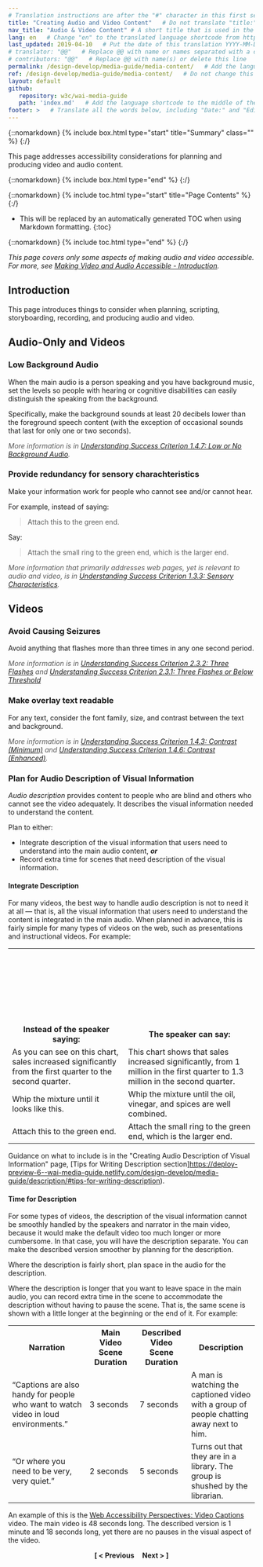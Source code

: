 ```yaml
---
# Translation instructions are after the "#" character in this first section. They are comments that do not show up in the web page. You do not need to translate the instructions after #.
title: "Creating Audio and Video Content"   # Do not translate "title:". Do translate the text after "title:".
nav_title: "Audio & Video Content" # A short title that is used in the navigation
lang: en   # Change "en" to the translated language shortcode from https://www.iana.org/assignments/language-subtag-registry/language-subtag-registry
last_updated: 2019-04-10   # Put the date of this translation YYYY-MM-DD (with month in the middle)
# translator: "@@"   # Replace @@ with name or names separated with a comma
# contributors: "@@"   # Replace @@ with name(s) or delete this line
permalink: /design-develop/media-guide/media-content/   # Add the language shortcode to the end; for example /fundamentals/accessibility-intro/fr
ref: /design-develop/media-guide/media-content/   # Do not change this
layout: default
github:
   repository: w3c/wai-media-guide
   path: 'index.md'   # Add the language shortcode to the middle of the filename, for example index.fr.md
footer: >   # Translate all the words below, including "Date:" and "Editor:". 
---
```


{::nomarkdown}
{% include box.html type="start" title="Summary" class="" %}
{:/}

This page addresses accessibility considerations for planning and producing video and audio content.

{::nomarkdown}
{% include box.html type="end" %}
{:/}

{::nomarkdown}
{% include toc.html type="start" title="Page Contents" %}
{:/}

- This will be replaced by an automatically generated TOC when using Markdown formatting.
{:toc}

{::nomarkdown}
{% include toc.html type="end" %}
{:/}

_This page covers only some aspects of making audio and video accessible. For more, see [Making Video and Audio Accessible - Introduction](http://@@)._

## Introduction

This page introduces things to consider when planning, scripting, storyboarding, recording, and producing audio and video.

## Audio-Only and Videos

### Low Background Audio

When the main audio is a person speaking and you have background music, set the levels so people with hearing or cognitive disabilities can easily distinguish the speaking from the background.

Specifically, make the background sounds at least 20 decibels lower than the foreground speech content (with the exception of occasional sounds that last for only one or two seconds).

<span style="color:#585858; font-style:italic;">More information is in [Understanding Success Criterion 1.4.7: Low or No Background Audio](https://www.w3.org/WAI/WCAG21/Understanding/low-or-no-background-audio.html).</span>

### Provide redundancy for sensory charachteristics

Make your information work for people who cannot see and/or cannot hear.

For example, instead of saying:
<blockquote>Attach this to the green end.</blockquote>
Say:
<blockquote>Attach the small ring to the green end, which is the larger end.</blockquote>

<span style="color:#585858; font-style:italic;">More information that primarily addresses web pages, yet is relevant to audio and video, is in [Understanding Success Criterion 1.3.3: Sensory Characteristics](https://www.w3.org/WAI/WCAG21/Understanding/sensory-characteristics.html).</span>

## Videos

### Avoid Causing Seizures

Avoid anything that flashes more than three times in any one second period. 

<span style="color:#585858; font-style:italic;">More information is in [Understanding Success Criterion 2.3.2: Three Flashes](https://www.w3.org/WAI/WCAG21/Understanding/three-flashes.html) and [Understanding Success Criterion 2.3.1: Three Flashes or Below Threshold](https://www.w3.org/WAI/WCAG21/Understanding/three-flashes-or-below-threshold.html)</span>

### Make overlay text readable

For any text, consider the font family, size, and contrast between the text and background.

<span style="color:#585858; font-style:italic;">More information is in [Understanding Success Criterion 1.4.3: Contrast (Minimum)](https://www.w3.org/WAI/WCAG21/Understanding/contrast-minimum.html) and [Understanding Success Criterion 1.4.6: Contrast (Enhanced)](https://www.w3.org/WAI/WCAG21/Understanding/contrast-enhanced).</span>

### Plan for Audio Description of Visual Information

_Audio description_ provides content to people who are blind and others who cannot see the video adequately. It describes the visual information needed to understand the content.

Plan to either:
* Integrate description of the visual information that users need to understand into the main audio content, _**or**_
* Record extra time for scenes that need description of the visual information.

#### Integrate Description

For many videos, the best way to handle audio description is not to need it at all &mdash; that is, all the visual information that users need to understand the content is integrated in the main audio. When planned in advance, this is fairly simple for many types of videos on the web, such as presentations and instructional videos. For example:

<table>
  <tr>
    <th scope="col"><svg aria-label="Wrong" class="icon-ex-circle "><use xlink:href="/WAI/assets/images/icons.svg#icon-ex-circle"></use></svg> Instead of the speaker saying:</th>
    <th scope="col"><svg aria-label="OK" class="icon-check-circle "><use xlink:href="/WAI/assets/images/icons.svg#icon-check-circle"></use></svg> The speaker can say:</th>
  </tr>
  <tr>
    <td>As you can see on this chart, sales increased significantly from the first quarter to the second quarter.</td>
    <td>This chart shows that sales increased significantly, from 1 million in the first  quarter to 1.3 million in the second quarter.</td>
  </tr>
  <tr>
    <td>Whip the mixture until it looks like this.</td>
    <td>Whip the mixture until the oil, vinegar, and spices are well combined.</td>
  </tr>
  <tr>
    <td>Attach this to the green end.</td>
    <td>Attach the small ring to the green end, which is the larger end.</td>
  </tr>
</table>

Guidance on what to include is in the "Creating Audio Description of Visual Information" page,  [Tips for Writing Description section]https://deploy-preview-6--wai-media-guide.netlify.com/design-develop/media-guide/description/#tips-for-writing-description).

#### Time for Description

For some types of videos, the description of the visual information cannot be smoothly handled by the speakers and narrator in the main video, because it would make the default video too much longer or more cumbersome. In that case, you will have the description separate. You can make the described version smoother by planning for the description.

Where the description is fairly short, plan space in the audio for the description.

Where the description is longer that you want to leave space in the main audio, you can record extra time in the scene to accommodate the description without having to pause the scene. That is, the same scene is shown with a little longer at the beginning or the end of it. For example:

<table>
  <tr>
    <th scope="col">Narration</th>
    <th scope="col">Main Video Scene Duration</th>
    <th scope="col">Described Video Scene Duration</th>
    <th scope="col">Description</th>
  </tr>
  <tr>
    <td><q>Captions are also handy for people who want to watch video in loud environments.</q></td>
    <td>3&nbsp;seconds</td>
    <td>7&nbsp;seconds</td>
    <td>A man is watching the captioned video with a group of people chatting away next to him.</td>
  </tr>
  <tr>
    <td><q>Or where you need to be very, very quiet.</q></td>
    <td>2&nbsp;seconds</td>
    <td>5&nbsp;seconds</td>
    <td>Turns out that they are in a library. The group is shushed by the librarian.</td>
  </tr>
</table>

An example of this is the [Web Accessibility Perspectives: Video Captions](https://www.w3.org/WAI/perspective-videos/captions/) video. The main video is 48 seconds long. The described version is 1 minute and 18 seconds long, yet there are no pauses in the visual aspect of the video.

<p style="text-align:center"><strong>[ < Previous &nbsp;&nbsp;&nbsp; Next > ]</strong></p>
